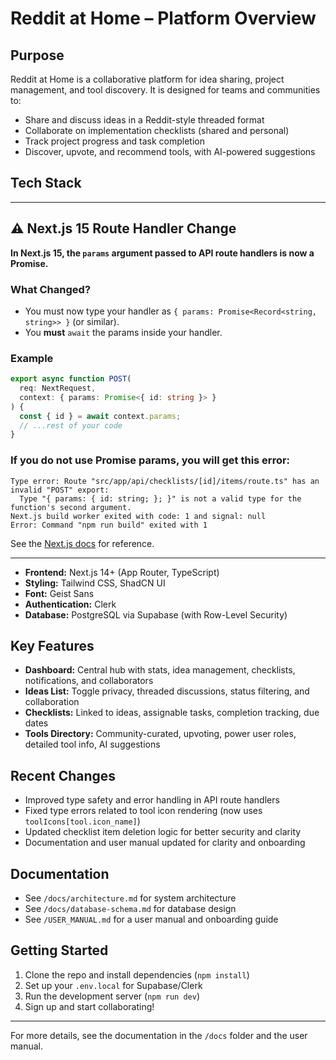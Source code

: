 # Reddit at Home – Platform Overview

## Purpose
Reddit at Home is a collaborative platform for idea sharing, project management, and tool discovery. It is designed for teams and communities to:
- Share and discuss ideas in a Reddit-style threaded format
- Collaborate on implementation checklists (shared and personal)
- Track project progress and task completion
- Discover, upvote, and recommend tools, with AI-powered suggestions

## Tech Stack

---

## ⚠️ Next.js 15 Route Handler Change

**In Next.js 15, the `params` argument passed to API route handlers is now a Promise.**

### What Changed?
- You must now type your handler as `{ params: Promise<Record<string, string>> }` (or similar).
- You **must** `await` the params inside your handler.

### Example
```typescript
export async function POST(
  req: NextRequest,
  context: { params: Promise<{ id: string }> }
) {
  const { id } = await context.params;
  // ...rest of your code
}
```

### If you do not use Promise params, you will get this error:

```
Type error: Route "src/app/api/checklists/[id]/items/route.ts" has an invalid "POST" export:
  Type "{ params: { id: string; }; }" is not a valid type for the function's second argument.
Next.js build worker exited with code: 1 and signal: null
Error: Command "npm run build" exited with 1
```

See the [Next.js docs](https://nextjs.org/docs/app/building-your-application/routing/route-handlers#context-params) for reference.

---
- **Frontend:** Next.js 14+ (App Router, TypeScript)
- **Styling:** Tailwind CSS, ShadCN UI
- **Font:** Geist Sans
- **Authentication:** Clerk
- **Database:** PostgreSQL via Supabase (with Row-Level Security)

## Key Features
- **Dashboard:** Central hub with stats, idea management, checklists, notifications, and collaborators
- **Ideas List:** Toggle privacy, threaded discussions, status filtering, and collaboration
- **Checklists:** Linked to ideas, assignable tasks, completion tracking, due dates
- **Tools Directory:** Community-curated, upvoting, power user roles, detailed tool info, AI suggestions

## Recent Changes
- Improved type safety and error handling in API route handlers
- Fixed type errors related to tool icon rendering (now uses `toolIcons[tool.icon_name]`)
- Updated checklist item deletion logic for better security and clarity
- Documentation and user manual updated for clarity and onboarding

## Documentation
- See `/docs/architecture.md` for system architecture
- See `/docs/database-schema.md` for database design
- See `/USER_MANUAL.md` for a user manual and onboarding guide

## Getting Started
1. Clone the repo and install dependencies (`npm install`)
2. Set up your `.env.local` for Supabase/Clerk
3. Run the development server (`npm run dev`)
4. Sign up and start collaborating!

---

For more details, see the documentation in the `/docs` folder and the user manual.
